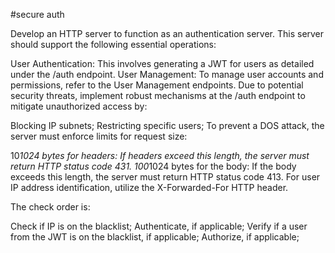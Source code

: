#secure auth


Develop an HTTP server to function as an authentication server. This server should support the following essential operations:

User Authentication: This involves generating a JWT for users as detailed under the /auth endpoint.
User Management: To manage user accounts and permissions, refer to the User Management endpoints.
Due to potential security threats, implement robust mechanisms at the /auth endpoint to mitigate unauthorized access by:

Blocking IP subnets;
Restricting specific users;
To prevent a DOS attack, the server must enforce limits for request size:

10*1024 bytes for headers: If headers exceed this length, the server must return HTTP status code 431.
100*1024 bytes for the body: If the body exceeds this length, the server must return HTTP status code 413.
For user IP address identification, utilize the X-Forwarded-For HTTP header.

The check order is:

Check if IP is on the blacklist;
Authenticate, if applicable;
Verify if a user from the JWT is on the blacklist, if applicable;
Authorize, if applicable;
